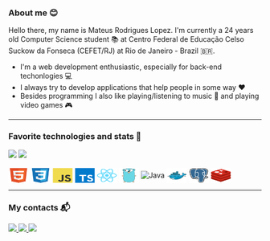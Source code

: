 ### About me :blush:

Hello there, my name is Mateus Rodrigues Lopez. I'm currently a 24 years old Computer Science student :books: at Centro Federal de Educação Celso Suckow da Fonseca (CEFET/RJ) at Rio de Janeiro - Brazil :brazil:.

- I'm a web development enthusiastic, especially for back-end techonlogies :computer:
- I always try to develop applications that help people in some way :heart:
- Besides programming I also like playing/listening to music :musical_note: and playing video games :video_game:

***

### Favorite technologies and stats :hammer:

<div>
    <img height="180em" src="https://github-readme-stats.vercel.app/api?username=mateusrlopez&theme=vision-friendly-dark&show_icons=true&count_private=true&include_all_commits=true">
    <img height="180em" src="https://github-readme-stats.vercel.app/api/top-langs/?username=mateusrlopez&langs_count=15&layout=compact&theme=vision-friendly-dark">
</div>


<div style="display: inline_block"><br>
    <img align="center" alt="HTML" height="30" width="40" src="https://raw.githubusercontent.com/devicons/devicon/master/icons/html5/html5-original.svg">
    <img align="center" alt="CSS" height="30" width="40" src="https://raw.githubusercontent.com/devicons/devicon/master/icons/css3/css3-original.svg">
    <img align="center" alt="JS" height="30" width="40" src="https://raw.githubusercontent.com/devicons/devicon/master/icons/javascript/javascript-original.svg">
    <img align="center" alt="TS" height="30" width="40" src="https://raw.githubusercontent.com/devicons/devicon/master/icons/typescript/typescript-plain.svg">
    <img align="center" alt="VueJS" height="30" width="40" src="https://raw.githubusercontent.com/devicons/devicon/master/icons/react/react-original.svg">
    <img align="center" alt="GoLang" height="30" width="40" src="https://raw.githubusercontent.com/devicons/devicon/master/icons/go/go-original.svg">
    <img align="center" alt="Java" height="30" width="40" src="https://cdn.jsdelivr.net/gh/devicons/devicon@latest/icons/java/java-original.svg" />
    <img align="center" alt="Docker" height="30" width="40" src="https://raw.githubusercontent.com/devicons/devicon/master/icons/docker/docker-original.svg">
    <img align="center" alt="Postgres" height="30" width="40" src="https://raw.githubusercontent.com/devicons/devicon/master/icons/postgresql/postgresql-original.svg">
    <img align="center" alt="Redis" height="30" width="40" src="https://raw.githubusercontent.com/devicons/devicon/master/icons/redis/redis-original.svg">
</div>




***

### My contacts :mailbox_with_mail:

<div>
    <a href="mailto:mateusrlopez@gmail.com" targer="_blank">
    	<img src="https://img.shields.io/badge/-Gmail-bb001b?logo=Gmail&logoColor=white&link=mailto:mateusrlopez@gmail.com&style=for-the-badge">
    </a>
    <a href="https://www.linkedin.com/in/mateus-lopez-95060019b/" targer="_blank">
    	<img src="https://img.shields.io/badge/-Linkedin-051094?logo=Linkedin&link=https://www.linkedin.com/in/mateus-lopez-95060019b/&style=for-the-badge">
    </a>
    <a href="https://wa.me/5521984093527" targer="_blank">
    	<img src="https://img.shields.io/badge/-Whatsapp-25d366?logo=Whatsapp&logoColor=white&link=https://wa.me/5521984093527&style=for-the-badge">
    </a>
</div>

